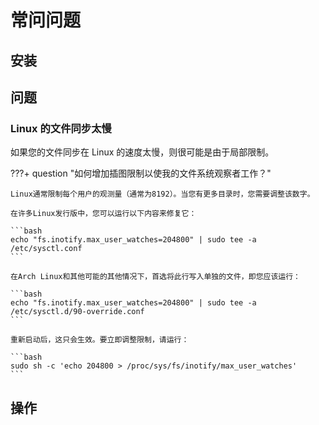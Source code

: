 # 常问问题

## 安装

## 问题

### Linux 的文件同步太慢

如果您的文件同步在 Linux 的速度太慢，则很可能是由于局部限制。

???+ question "如何增加插图限制以使我的文件系统观察者工作？"

    Linux通常限制每个用户的观测量（通常为8192）。当您有更多目录时，您需要调整该数字。

    在许多Linux发行版中，您可以运行以下内容来修复它：

    ```bash
    echo "fs.inotify.max_user_watches=204800" | sudo tee -a /etc/sysctl.conf
    ```

    在Arch Linux和其他可能的其他情况下，首选将此行写入单独的文件，即您应该运行：

    ```bash
    echo "fs.inotify.max_user_watches=204800" | sudo tee -a /etc/sysctl.d/90-override.conf
    ```

    重新启动后，这只会生效。要立即调整限制，请运行：

    ```bash
    sudo sh -c 'echo 204800 > /proc/sys/fs/inotify/max_user_watches'
    ```

## 操作
